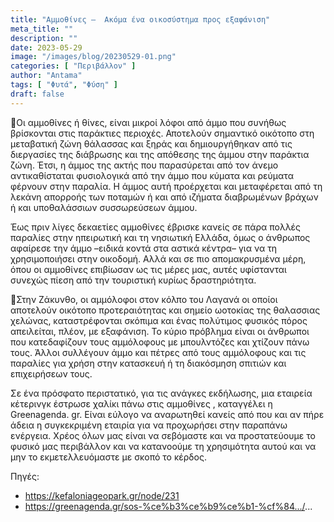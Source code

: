 ```yaml
---
title: "Αμμοθίνες –  Ακόμα ένα οικοσύστημα προς εξαφάνιση"
meta_title: ""
description: ""
date: 2023-05-29
image: "/images/blog/20230529-01.png"
categories: [ "Περιβάλλον" ]
author: "Antama"
tags: [ "Φυτά", "Φύση" ]
draft: false
---
```


🌾Οι αμμοθίνες ή θίνες, είναι μικροί λόφοι από άμμο που συνήθως βρίσκονται στις παράκτιες περιοχές. Αποτελούν σημαντικό
οικότοπο στη μεταβατική ζώνη θάλασσας και ξηράς και δημιουργήθηκαν από τις διεργασίες της διάβρωσης και της απόθεσης της
άμμου στην παράκτια ζώνη. Έτσι, η άμμος της ακτής που παρασύρεται από τον άνεμο αντικαθίσταται φυσιολογικά από την άμμο
που κύματα και ρεύματα φέρνουν στην παραλία. Η άμμος αυτή προέρχεται και μεταφέρεται από τη λεκάνη απορροής των ποταμών
ή και από ιζήματα διαβρωμένων βράχων ή και υποθαλάσσιων συσσωρεύσεων άμμου.

Έως πριν λίγες δεκαετίες αμμοθίνες έβρισκε κανείς σε πάρα πολλές παραλίες στην ηπειρωτική και τη νησιωτική Ελλάδα, όμως
ο άνθρωπος αφαίρεσε την άμμο –ειδικά κοντά στα αστικά κέντρα– για να τη χρησιμοποιήσει στην οικοδομή. Αλλά και σε πιο
απομακρυσμένα μέρη, όπου οι αμμοθίνες επιβίωσαν ως τις μέρες μας, αυτές υφίστανται συνεχώς πίεση από την τουριστική
κυρίως δραστηριότητα.

🐢Στην Ζάκυνθο, οι αμμόλοφοι στον κόλπο του Λαγανά οι οποίοι αποτελούν οικότοπο προτεραιότητας και σημείο ωοτοκίας της
θαλασσιας χελώνας, καταστρέφονται σκόπιμα και ένας πολύτιμος φυσικός πόρος απειλείται, πλέον, με εξαφάνιση. Το κύριο
πρόβλημα είναι οι άνθρωποι που κατεδαφίζουν τους αμμόλοφους με μπουλντόζες και χτίζουν πάνω τους. Άλλοι συλλέγουν άμμο
και πέτρες από τους αμμόλοφους και τις παραλίες για χρήση στην κατασκευή ή τη διακόσμηση σπιτιών και επιχειρήσεων τους.

Σε ένα πρόσφατο περιστατικό, για τις ανάγκες εκδήλωσης, μια εταιρεία κέτερινγκ έστρωσε χαλίκι πάνω στις αμμοθίνες ,
καταγγέλει η Greenagenda. gr. Είναι εύλογο να αναρωτηθεί κανείς από που και αν πήρε άδεια η συγκεκριμένη εταιρία για να
προχωρήσει στην παραπάνω ενέργεια. Χρέος όλων μας είναι να σεβόμαστε και να προστατεύουμε το φυσικό μας περιβάλλον και
να κατανοούμε τη χρησιμότητα αυτού και να μην το εκμετελλευόμαστε με σκοπό το κέρδος.

Πηγές:

- https://kefaloniageopark.gr/node/231
- https://greenagenda.gr/sos-%ce%b3%ce%b9%ce%b1-%cf%84.../...
